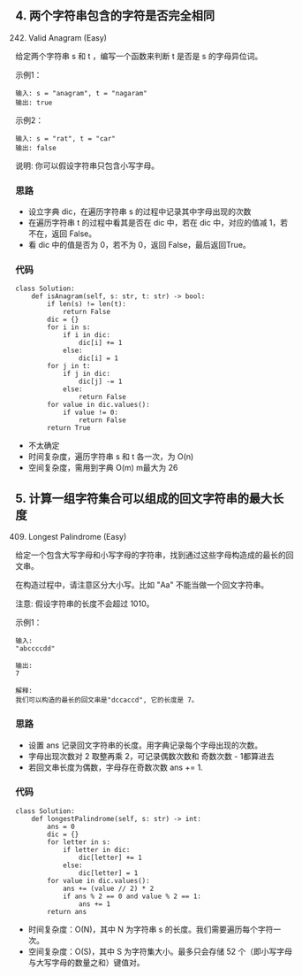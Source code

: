 ## 4. 两个字符串包含的字符是否完全相同
242. Valid Anagram (Easy)

给定两个字符串 s 和 t ，编写一个函数来判断 t 是否是 s 的字母异位词。

示例1：
```
输入: s = "anagram", t = "nagaram"
输出: true
```
示例2：
```
输入: s = "rat", t = "car"
输出: false
```
说明:
你可以假设字符串只包含小写字母。
### 思路
- 设立字典 dic，在遍历字符串 s 的过程中记录其中字母出现的次数
- 在遍历字符串 t 的过程中看其是否在 dic 中，若在 dic 中，对应的值减 1，若不在，返回 False。
- 看 dic 中的值是否为 0，若不为 0，返回 False，最后返回True。

### 代码
```
class Solution:
    def isAnagram(self, s: str, t: str) -> bool:
        if len(s) != len(t):
            return False
        dic = {}
        for i in s:
            if i in dic:
                dic[i] += 1
            else:
                dic[i] = 1
        for j in t:
            if j in dic:
                dic[j] -= 1
            else:
                return False
        for value in dic.values():
            if value != 0:
                return False
        return True
```
- 不太确定
- 时间复杂度，遍历字符串 s 和 t 各一次，为 O(n)
- 空间复杂度，需用到字典 O(m) m最大为 26

## 5. 计算一组字符集合可以组成的回文字符串的最大长度
409. Longest Palindrome (Easy)

给定一个包含大写字母和小写字母的字符串，找到通过这些字母构造成的最长的回文串。

在构造过程中，请注意区分大小写。比如 "Aa" 不能当做一个回文字符串。


注意:
假设字符串的长度不会超过 1010。

示例1：
```
输入:
"abccccdd"

输出:
7

解释:
我们可以构造的最长的回文串是"dccaccd", 它的长度是 7。
```
### 思路
- 设置 ans 记录回文字符串的长度。用字典记录每个字母出现的次数。
- 字母出现次数对 2 取整再乘 2，可记录偶数次数和 奇数次数 - 1都算进去
- 若回文串长度为偶数，字母存在奇数次数 ans += 1.

### 代码
```
class Solution:
    def longestPalindrome(self, s: str) -> int:
        ans = 0
        dic = {}
        for letter in s:
            if letter in dic:
                dic[letter] += 1
            else:
                dic[letter] = 1
        for value in dic.values():
            ans += (value // 2) * 2
            if ans % 2 == 0 and value % 2 == 1:
                ans += 1
        return ans
```
- 时间复杂度：O(N)，其中 N 为字符串 s 的长度。我们需要遍历每个字符一次。
- 空间复杂度：O(S)，其中 S 为字符集大小。最多只会存储 52 个（即小写字母与大写字母的数量之和）键值对。